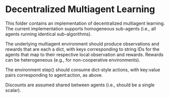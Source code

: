 # Decentralized Multiagent Learning

This folder contains an implementation of decentralized multiagent learning.
The current implementation supports homogeneous sub-agents (i.e., all agents
running identical sub-algorithms).

The underlying multiagent environment should produce observations and rewards
that are each a dict, with keys corresponding to string IDs for the agents that
map to their respective local observation and rewards. Rewards can be
heterogeneous (e.g., for non-cooperative environments).

The environment step() should consume dict-style actions, with key:value pairs
corresponding to agent:action, as above.

Discounts are assumed shared between agents (i.e., should be a single scalar).
